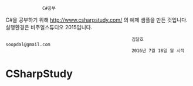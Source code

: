                   C#공부
C#을 공부하기 위해 http://www.csharpstudy.com/ 의 예제 샘플을 만든 것입니다.
실행환경은 비주얼스튜디오 2015입니다.

													김달호 soopdal@gmail.com	
													2016년 7월 18일 월 시작

# CSharpStudy
